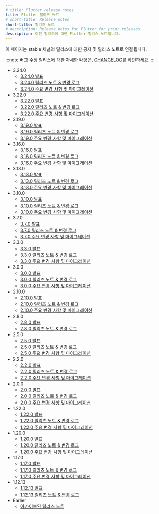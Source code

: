 ```yaml
---
# title: Flutter release notes
title: Flutter 릴리즈 노트
# short-title: Release notes
short-title: 릴리즈 노트
# description: Release notes for Flutter for prior releases.
description: 이전 릴리스에 대한 Flutter 릴리스 노트입니다.
---
```


이 페이지는 stable 채널의 릴리스에 대한 공지 및 릴리스 노트로 연결됩니다.

:::note
버그 수정 릴리스에 대한 자세한 내용은, [CHANGELOG][]를 확인하세요.
:::

* 3.24.0
  * [3.24.0 발표][3.24.0 announcement]
  * [3.24.0 릴리즈 노트 & 변경 로그][3.24.0 release notes & change log]
  * [3.24.0 주요 변경 사항 및 마이그레이션][3.24.0 breaking changes & migrations]
* 3.22.0
  * [3.22.0 발표][3.22.0 announcement]
  * [3.22.0 릴리즈 노트 & 변경 로그][3.22.0 release notes & change log]
  * [3.22.0 주요 변경 사항 및 마이그레이션][3.22.0 breaking changes & migrations]
* 3.19.0
  * [3.19.0 발표][3.19.0 announcement]
  * [3.19.0 릴리즈 노트 & 변경 로그][3.19.0 release notes & change log]
  * [3.19.0 주요 변경 사항 및 마이그레이션][3.19.0 breaking changes & migrations]
* 3.16.0
  * [3.16.0 발표][3.16.0 announcement]
  * [3.16.0 릴리즈 노트 & 변경 로그][3.16.0 release notes & change log]
  * [3.16.0 주요 변경 사항 및 마이그레이션][3.16.0 breaking changes & migrations]
* 3.13.0
  * [3.13.0 발표][3.13.0 announcement]
  * [3.13.0 릴리즈 노트 & 변경 로그][3.13.0 release notes & change log]
  * [3.13.0 주요 변경 사항 및 마이그레이션][3.13.0 breaking changes & migrations]
* 3.10.0
  * [3.10.0 발표][3.10.0 announcement]
  * [3.10.0 릴리즈 노트 & 변경 로그][3.10.0 release notes & change log]
  * [3.10.0 주요 변경 사항 및 마이그레이션][3.10.0 breaking changes & migrations]
* 3.7.0
  * [3.7.0 발표][3.7.0 announcement]
  * [3.7.0 릴리즈 노트 & 변경 로그][3.7.0 release notes & change log]
  * [3.7.0 주요 변경 사항 및 마이그레이션][3.7.0 breaking changes & migrations]
* 3.3.0
  * [3.3.0 발표][3.3.0 announcement]
  * [3.3.0 릴리즈 노트 & 변경 로그][3.3.0 release notes & change log]
  * [3.3.0 주요 변경 사항 및 마이그레이션][3.3.0 breaking changes & migrations]
* 3.0.0
  * [3.0.0 발표][3.0.0 announcement]
  * [3.0.0 릴리즈 노트 & 변경 로그][3.0.0 release notes & change log]
  * [3.0.0 주요 변경 사항 및 마이그레이션][3.0.0 breaking changes & migrations]
* 2.10.0
  * [2.10.0 발표][2.10.0 announcement]
  * [2.10.0 릴리즈 노트 & 변경 로그][2.10.0 release notes & change log]
  * [2.10.0 주요 변경 사항 및 마이그레이션][2.10.0 breaking changes & migrations]
* 2.8.0
  * [2.8.0 발표][2.8.0 announcement]
  * [2.8.0 릴리즈 노트 & 변경 로그][2.8.0 release notes & change log]
* 2.5.0
  * [2.5.0 발표][2.5.0 announcement]
  * [2.5.0 릴리즈 노트 & 변경 로그][2.5.0 release notes & change log]
  * [2.5.0 주요 변경 사항 및 마이그레이션][2.5.0 breaking changes & migrations]
* 2.2.0
  * [2.2.0 발표][2.2.0 announcement]
  * [2.2.0 릴리즈 노트 & 변경 로그][2.2.0 release notes & change log]
  * [2.2.0 주요 변경 사항 및 마이그레이션][2.2.0 breaking changes & migrations]
* 2.0.0
  * [2.0.0 발표][2.0.0 announcement]
  * [2.0.0 릴리즈 노트 & 변경 로그][2.0.0 release notes & change log]
  * [2.0.0 주요 변경 사항 및 마이그레이션][2.0.0 breaking changes & migrations]
* 1.22.0
  * [1.22.0 발표][1.22.0 announcement]
  * [1.22.0 릴리즈 노트 & 변경 로그][1.22.0 release notes & change log]
  * [1.22.0 주요 변경 사항 및 마이그레이션][1.22.0 breaking changes & migrations]
* 1.20.0
  * [1.20.0 발표][1.20.0 announcement]
  * [1.20.0 릴리즈 노트 & 변경 로그][1.20.0 release notes & change log]
  * [1.20.0 주요 변경 사항 및 마이그레이션][1.20.0 breaking changes & migrations]
* 1.17.0
  * [1.17.0 발표][1.17.0 announcement]
  * [1.17.0 릴리즈 노트 & 변경 로그][1.17.0 release notes and change log]
  * [1.17.0 주요 변경 사항 및 마이그레이션][1.17.0 breaking changes & migrations]
* 1.12.13
  * [1.12.13 발표][1.12.13 announcement]
  * [1.12.13 릴리즈 노트 & 변경 로그][1.12.13 release notes and change log]
* Earlier
  * [아카이브된 릴리스 노트][Archived release notes]

[3.24.0 announcement]: {{site.flutter-medium}}/whats-new-in-flutter-3-24-6c040f87d1e4
[3.24.0 release notes & change log]: /release/release-notes/release-notes-3.24.0
[3.24.0 breaking changes & migrations]: /release/breaking-changes#released-in-flutter-3-24
[3.22.0 announcement]: {{site.flutter-medium}}/whats-new-in-flutter-3-22-fbde6c164fe3
[3.22.0 release notes & change log]: /release/release-notes/release-notes-3.22.0
[3.22.0 breaking changes & migrations]: /release/breaking-changes#released-in-flutter-3-22
[3.19.0 announcement]: {{site.flutter-medium}}/whats-new-in-flutter-3-19-58b1aae242d2
[3.19.0 release notes & change log]: /release/release-notes/release-notes-3.19.0
[3.19.0 breaking changes & migrations]: /release/breaking-changes#released-in-flutter-3-19
[3.16.0 announcement]: {{site.flutter-medium}}/whats-new-in-flutter-3-16-dba6cb1015d1
[3.16.0 release notes & change log]: /release/release-notes/release-notes-3.16.0
[3.16.0 breaking changes & migrations]: /release/breaking-changes#released-in-flutter-3-16
[3.13.0 announcement]: {{site.flutter-medium}}/whats-new-in-flutter-3-13-479d9b11df4d
[3.13.0 release notes & change log]: /release/release-notes/release-notes-3.13.0
[3.13.0 breaking changes & migrations]: /release/breaking-changes#released-in-flutter-3-13
[3.10.0 announcement]: {{site.flutter-medium}}/whats-new-in-flutter-3-10-b21db2c38c73
[3.10.0 release notes & change log]: /release/release-notes/release-notes-3.10.0
[3.10.0 breaking changes & migrations]: /release/breaking-changes#released-in-flutter-3-10
[3.7.0 announcement]: {{site.flutter-medium}}/whats-new-in-flutter-3-7-38cbea71133c
[3.7.0 release notes & change log]: /release/release-notes/release-notes-3.7.0
[3.7.0 breaking changes & migrations]: /release/breaking-changes#released-in-flutter-3-7
[3.3.0 announcement]: {{site.flutter-medium}}/announcing-flutter-3-3-at-flutter-vikings-6f213e068793
[3.3.0 release notes & change log]: /release/release-notes/release-notes-3.3.0
[3.3.0 breaking changes & migrations]: /release/breaking-changes#released-in-flutter-3-3
[3.0.0 announcement]: {{site.flutter-medium}}/whats-new-in-flutter-3-8c74a5bc32d0
[3.0.0 release notes & change log]: /release/release-notes/release-notes-3.0.0
[3.0.0 breaking changes & migrations]: /release/breaking-changes#released-in-flutter-3
[2.10.0 announcement]: {{site.flutter-medium}}/whats-new-in-flutter-2-10-5aafb0314b12
[2.10.0 release notes & change log]: /release/release-notes/release-notes-2.10.0
[2.10.0 breaking changes & migrations]: /release/breaking-changes#released-in-flutter-2-10
[2.8.0 announcement]: {{site.flutter-medium}}/whats-new-in-flutter-2-8-d085b763d181
[2.8.0 release notes & change log]: /release/release-notes/release-notes-2.8.0
[2.5.0 announcement]: {{site.flutter-medium}}/whats-new-in-flutter-2-5-6f080c3f3dc
[2.5.0 release notes & change log]: /release/release-notes/release-notes-2.5.0
[2.5.0 breaking changes & migrations]: /release/breaking-changes#released-in-flutter-2-5
[2.2.0 announcement]: {{site.flutter-medium}}/whats-new-in-flutter-2-2-fd00c65e2039
[2.2.0 release notes & change log]: /release/release-notes/release-notes-2.2.0
[2.2.0 breaking changes & migrations]: /release/breaking-changes#released-in-flutter-2-2
[2.0.0 announcement]: {{site.flutter-medium}}/whats-new-in-flutter-2-0-fe8e95ecc65
[2.0.0 release notes & change log]: /release/release-notes/release-notes-2.0.0
[2.0.0 breaking changes & migrations]: /release/breaking-changes#released-in-flutter-2
[1.22.0 announcement]: {{site.flutter-medium}}/announcing-flutter-1-22-stable-44f146009e5f
[1.22.0 release notes & change log]: /release/release-notes/release-notes-1.22.0
[1.22.0 breaking changes & migrations]: /release/breaking-changes#released-in-flutter-1-22
[1.20.0 announcement]: {{site.flutter-medium}}/announcing-flutter-1-20-2aaf68c89c75
[1.20.0 release notes & change log]: /release/release-notes/release-notes-1.20.0
[1.20.0 breaking changes & migrations]: /release/breaking-changes#released-in-flutter-1-20
[1.17.0 announcement]: {{site.flutter-medium}}/announcing-flutter-1-17-4182d8af7f8e
[1.17.0 release notes and change log]: /release/release-notes/release-notes-1.17.0
[1.17.0 breaking changes & migrations]: /release/breaking-changes#released-in-flutter-1-17
[1.12.13 announcement]: {{site.flutter-medium}}/announcing-flutter-1-12-what-a-year-22c256ba525d
[1.12.13 release notes and change log]: /release/release-notes/release-notes-1.12.13
[Archived release notes]: /release/release-notes/release-notes-archive
[CHANGELOG]: {{site.repo.flutter}}/blob/stable/CHANGELOG.md
